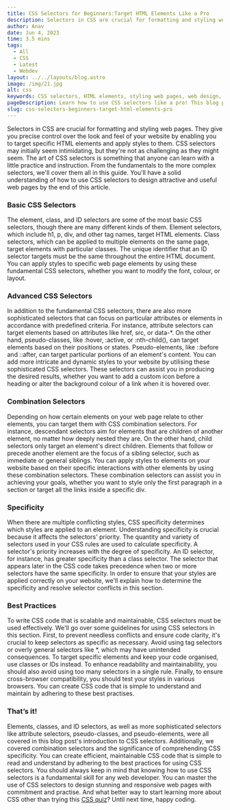 ```yaml
---
title: CSS Selectors for Beginners:Target HTML Elements Like a Pro
description: Selectors in CSS are crucial for formatting and styling web pages. They give you precise control over the look and feel of your website by enabling you ...
author: Anav
date: Jun 4, 2023
time: 3.5 mins
tags:
  - All
  - CSS
  - Latest
  - Webdev
layout: ../../layouts/blog.astro
image: /img/21.jpg
alt: css
keywords: CSS selectors, HTML elements, styling web pages, web design, web development, specificity, best practices
pageDescription: Learn how to use CSS selectors like a pro! This blog provides a comprehensive guide to targeting HTML elements with CSS, from basic selectors to more advanced selectors.
slug: css-selectors-beginners-target-html-elements-pro
---
```



Selectors in CSS are crucial for formatting and styling web pages. They give you precise control over the look and feel of your website by enabling you to target specific HTML elements and apply styles to them. CSS selectors may initially seem intimidating, but they're not as challenging as they might seem. The art of CSS selectors is something that anyone can learn with a little practice and instruction. From the fundamentals to the more complex selectors, we'll cover them all in this guide. You'll have a solid understanding of how to use CSS selectors to design attractive and useful web pages by the end of this article.



### Basic CSS Selectors

The element, class, and ID selectors are some of the most basic CSS selectors, though there are many different kinds of them. Element selectors, which include h1, p, div, and other tag names, target HTML elements. Class selectors, which can be applied to multiple elements on the same page, target elements with particular classes. The unique identifier that an ID selector targets must be the same throughout the entire HTML document. You can apply styles to specific web page elements by using these fundamental CSS selectors, whether you want to modify the font, colour, or layout.



### Advanced CSS Selectors

In addition to the fundamental CSS selectors, there are also more sophisticated selectors that can focus on particular attributes or elements in accordance with predefined criteria. For instance, attribute selectors can target elements based on attributes like href, src, or data-*. On the other hand, pseudo-classes, like :hover, :active, or :nth-child(), can target elements based on their positions or states. Pseudo-elements, like ::before and ::after, can target particular portions of an element's content. You can add more intricate and dynamic styles to your website by utilising these sophisticated CSS selectors. These selectors can assist you in producing the desired results, whether you want to add a custom icon before a heading or alter the background colour of a link when it is hovered over.



### Combination Selectors

Depending on how certain elements on your web page relate to other elements, you can target them with CSS combination selectors. For instance, descendant selectors aim for elements that are children of another element, no matter how deeply nested they are. On the other hand, child selectors only target an element's direct children. Elements that follow or precede another element are the focus of a sibling selector, such as immediate or general siblings. You can apply styles to elements on your website based on their specific interactions with other elements by using these combination selectors. These combination selectors can assist you in achieving your goals, whether you want to style only the first paragraph in a section or target all the links inside a specific div.







### Specificity

When there are multiple conflicting styles, CSS specificity determines which styles are applied to an element. Understanding specificity is crucial because it affects the selectors' priority. The quantity and variety of selectors used in your CSS rules are used to calculate specificity. A selector's priority increases with the degree of specificity. An ID selector, for instance, has greater specificity than a class selector. The selector that appears later in the CSS code takes precedence when two or more selectors have the same specificity. In order to ensure that your styles are applied correctly on your website, we'll explain how to determine the specificity and resolve selector conflicts in this section.



### Best Practices

To write CSS code that is scalable and maintainable, CSS selectors must be used effectively. We'll go over some guidelines for using CSS selectors in this section. First, to prevent needless conflicts and ensure code clarity, it's crucial to keep selectors as specific as necessary. Avoid using tag selectors or overly general selectors like *, which may have unintended consequences. To target specific elements and keep your code organised, use classes or IDs instead. To enhance readability and maintainability, you should also avoid using too many selectors in a single rule. Finally, to ensure cross-browser compatibility, you should test your styles in various browsers. You can create CSS code that is simple to understand and maintain by adhering to these best practises.



### That’s it!

Elements, classes, and ID selectors, as well as more sophisticated selectors like attribute selectors, pseudo-classes, and pseudo-elements, were all covered in this blog post's introduction to CSS selectors. Additionally, we covered combination selectors and the significance of comprehending CSS specificity. You can create efficient, maintainable CSS code that is simple to read and understand by adhering to the best practices for using CSS selectors. You should always keep in mind that knowing how to use CSS selectors is a fundamental skill for any web developer. You can master the use of CSS selectors to design stunning and responsive web pages with commitment and practise. And what better way to start learning more about CSS other than trying this [CSS quiz](https://codeology.net/quiz/#quiz2)? Until next time, happy coding.
